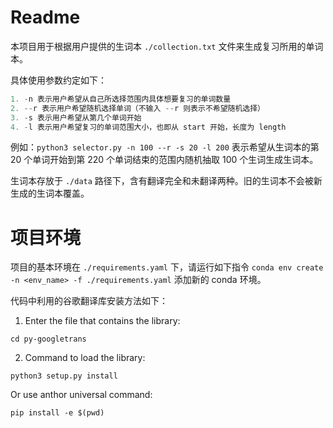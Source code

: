 # Readme

本项目用于根据用户提供的生词本 `./collection.txt` 文件来生成复习所用的单词本。

具体使用参数约定如下：

```python
1. -n 表示用户希望从自己所选择范围内具体想要复习的单词数量
2. --r 表示用户希望随机选择单词（不输入 --r 则表示不希望随机选择）
3. -s 表示用户希望从第几个单词开始
4. -l 表示用户希望复习的单词范围大小，也即从 start 开始，长度为 length
```

例如：`python3 selector.py -n 100 --r -s 20 -l 200` 表示希望从生词本的第 20 个单词开始到第 220 个单词结束的范围内随机抽取 100 个生词生成生词本。

生词本存放于 `./data` 路径下，含有翻译完全和未翻译两种。旧的生词本不会被新生成的生词本覆盖。

# 项目环境

项目的基本环境在 `./requirements.yaml` 下，请运行如下指令 `conda env create -n <env_name> -f ./requirements.yaml` 添加新的 conda 环境。

代码中利用的谷歌翻译库安装方法如下：

1. Enter the file that contains the library:

```shell
cd py-googletrans
```

2.  Command to load the library: 

```shell
python3 setup.py install
```

Or use anthor universal command: 

```shell
pip install -e $(pwd)
```

